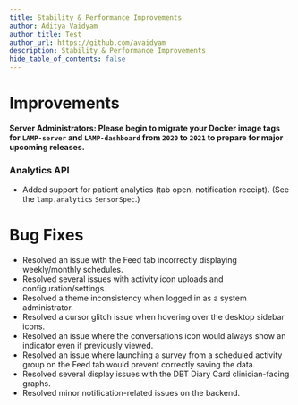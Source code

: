 ```yaml
---
title: Stability & Performance Improvements
author: Aditya Vaidyam
author_title: Test
author_url: https://github.com/avaidyam
description: Stability & Performance Improvements
hide_table_of_contents: false
---
```


# Improvements

**Server Administrators: 
Please begin to migrate your Docker image tags for `LAMP-server` and `LAMP-dashboard` from `2020` to `2021` to prepare for major upcoming releases.**

### Analytics API

- Added support for patient analytics (tab open, notification receipt). (See the `lamp.analytics` `SensorSpec`.)

# Bug Fixes

- Resolved an issue with the Feed tab incorrectly displaying weekly/monthly schedules.
- Resolved several issues with activity icon uploads and configuration/settings.
- Resolved a theme inconsistency when logged in as a system administrator.
- Resolved a cursor glitch issue when hovering over the desktop sidebar icons.
- Resolved an issue where the conversations icon would always show an indicator even if previously viewed.
- Resolved an issue where launching a survey from a scheduled activity group on the Feed tab would prevent correctly saving the data.
- Resolved several display issues with the DBT Diary Card clinician-facing graphs.
- Resolved minor notification-related issues on the backend.
